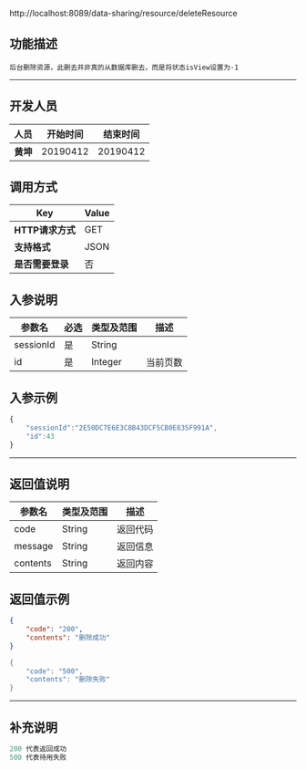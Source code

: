 http://localhost:8089/data-sharing/resource/deleteResource

## 功能描述
```
后台删除资源，此删去并非真的从数据库删去，而是将状态isView设置为-1
```
---
## 开发人员
| 人员     | 开始时间 | 结束时间 |
| -------- | :------: | :------: |
| **黄坤** | 20190412 | 20190412 |

## 调用方式

| Key              | Value |
| ---------------- | ----- |
| **HTTP请求方式** | GET   |
| **支持格式**     | JSON  |
| **是否需要登录** | 否    |

## 入参说明



| 参数名    | 必选 | 类型及范围 | 描述     |
| --------- | ---- | ---------- | -------- |
| sessionId | 是   | String     |          |
| id        | 是   | Integer    | 当前页数 |

## 入参示例
```js
{
	"sessionId":"2E50DC7E6E3C8B43DCF5CB0E835F991A",
	"id":43
}
```

---

## 返回值说明
| 参数名   | 类型及范围 | 描述     |
| -------- | ---------- | -------- |
| code     | String     | 返回代码 |
| message  | String     | 返回信息 |
| contents | String     | 返回内容 |

## 返回值示例
```json
{
    "code": "200",
    "contents": "删除成功"
}
```

```java
{
    "code": "500",
    "contents": "删除失败"
}
```



---

## 补充说明
~~~js
200 代表返回成功
500 代表待用失败
~~~

